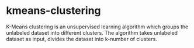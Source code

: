 # kmeans-clustering

K-Means clustering is an unsupervised learning algorithm which groups the unlabeled dataset into different clusters. The algorithm takes unlabeled dataset as input, 
divides the dataset into k-number of clusters.

